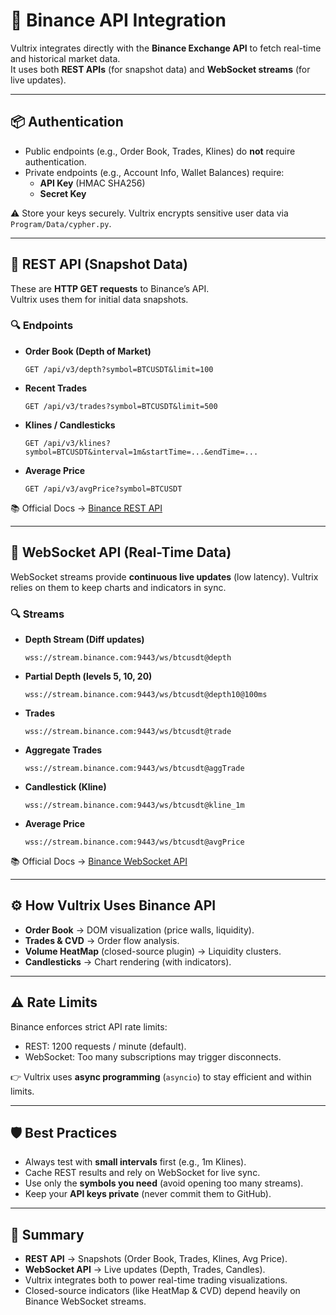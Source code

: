 # 🔗 Binance API Integration

Vultrix integrates directly with the **Binance Exchange API** to fetch real-time and historical market data.  
It uses both **REST APIs** (for snapshot data) and **WebSocket streams** (for live updates).  

---

## 📦 Authentication

- Public endpoints (e.g., Order Book, Trades, Klines) do **not** require authentication.  
- Private endpoints (e.g., Account Info, Wallet Balances) require:  
  - **API Key** (HMAC SHA256)  
  - **Secret Key**  

⚠️ Store your keys securely. Vultrix encrypts sensitive user data via `Program/Data/cypher.py`.  

---

## 📡 REST API (Snapshot Data)

These are **HTTP GET requests** to Binance’s API.  
Vultrix uses them for initial data snapshots.

### 🔍 Endpoints

- **Order Book (Depth of Market)**
    ```http
    GET /api/v3/depth?symbol=BTCUSDT&limit=100
    ```

* **Recent Trades**

  ```http
  GET /api/v3/trades?symbol=BTCUSDT&limit=500
  ```

* **Klines / Candlesticks**

  ```http
  GET /api/v3/klines?symbol=BTCUSDT&interval=1m&startTime=...&endTime=...
  ```

* **Average Price**

  ```http
  GET /api/v3/avgPrice?symbol=BTCUSDT
  ```

📚 Official Docs → [Binance REST API](https://binance-docs.github.io/apidocs/spot/en/#public-rest-api)

---

## 📡 WebSocket API (Real-Time Data)

WebSocket streams provide **continuous live updates** (low latency).
Vultrix relies on them to keep charts and indicators in sync.

### 🔍 Streams

* **Depth Stream (Diff updates)**

  ```
  wss://stream.binance.com:9443/ws/btcusdt@depth
  ```

* **Partial Depth (levels 5, 10, 20)**

  ```
  wss://stream.binance.com:9443/ws/btcusdt@depth10@100ms
  ```

* **Trades**

  ```
  wss://stream.binance.com:9443/ws/btcusdt@trade
  ```

* **Aggregate Trades**

  ```
  wss://stream.binance.com:9443/ws/btcusdt@aggTrade
  ```

* **Candlestick (Kline)**

  ```
  wss://stream.binance.com:9443/ws/btcusdt@kline_1m
  ```

* **Average Price**

  ```
  wss://stream.binance.com:9443/ws/btcusdt@avgPrice
  ```

📚 Official Docs → [Binance WebSocket API](https://binance-docs.github.io/apidocs/spot/en/#websocket-market-streams)

---

## ⚙️ How Vultrix Uses Binance API

* **Order Book** → DOM visualization (price walls, liquidity).
* **Trades & CVD** → Order flow analysis.
* **Volume HeatMap** (closed-source plugin) → Liquidity clusters.
* **Candlesticks** → Chart rendering (with indicators).

---

## ⚠️ Rate Limits

Binance enforces strict API rate limits:

* REST: 1200 requests / minute (default).
* WebSocket: Too many subscriptions may trigger disconnects.

👉 Vultrix uses **async programming** (`asyncio`) to stay efficient and within limits.

---

## 🛡️ Best Practices

* Always test with **small intervals** first (e.g., 1m Klines).
* Cache REST results and rely on WebSocket for live sync.
* Use only the **symbols you need** (avoid opening too many streams).
* Keep your **API keys private** (never commit them to GitHub).

---

## 📌 Summary

* **REST API** → Snapshots (Order Book, Trades, Klines, Avg Price).
* **WebSocket API** → Live updates (Depth, Trades, Candles).
* Vultrix integrates both to power real-time trading visualizations.
* Closed-source indicators (like HeatMap & CVD) depend heavily on Binance WebSocket streams.